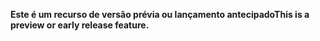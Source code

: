 <span data-ttu-id="74a74-101">**Este é um recurso de versão prévia ou lançamento antecipado**</span><span class="sxs-lookup"><span data-stu-id="74a74-101">**This is a preview or early release feature.**</span></span>